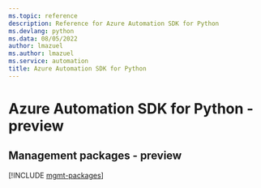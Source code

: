 ```yaml
---
ms.topic: reference
description: Reference for Azure Automation SDK for Python
ms.devlang: python
ms.data: 08/05/2022
author: lmazuel
ms.author: lmazuel
ms.service: automation
title: Azure Automation SDK for Python
---
```

# Azure Automation SDK for Python - preview

## Management packages - preview
[!INCLUDE [mgmt-packages](automation-mgmt-index.md)]